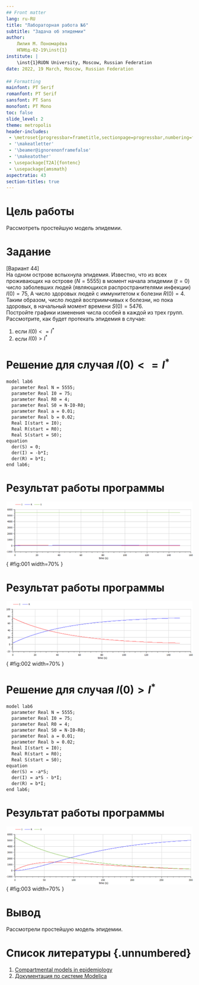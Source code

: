 ```yaml
---
## Front matter
lang: ru-RU
title: "Лабораторная работа №6"
subtitle: "Задача об эпидемии"
author:
    Лилия М. Пономарёва
    НПИбд-02-19\inst{1}
institute: |
	\inst{1}RUDN University, Moscow, Russian Federation
date: 2022, 19 March, Moscow, Russian Federation  

## Formatting
mainfont: PT Serif
romanfont: PT Serif
sansfont: PT Sans
monofont: PT Mono
toc: false
slide_level: 2
theme: metropolis
header-includes: 
 - \metroset{progressbar=frametitle,sectionpage=progressbar,numbering=fraction}
 - '\makeatletter'
 - '\beamer@ignorenonframefalse'
 - '\makeatother'
 - \usepackage[T2A]{fontenc}
 - \usepackage{amsmath}
aspectratio: 43
section-titles: true
---
```


# Цель работы
Рассмотреть простейшую модель эпидемии.

# Задание
[Вариант 44]  
На одном острове вспыхнула эпидемия. Известно, что из всех проживающих 
на острове ($N=5555$) в момент начала эпидемии ($t=0$) число заболевших людей (являющихся распространителями инфекции) $I(0)=75$, А число здоровых людей с иммунитетом к болезни $R(0)=4$. Таким образом, число людей восприимчивых к болезни, но пока здоровых, в начальный момент времени $S(0)=5476$.  
Постройте графики изменения числа особей в каждой из трех групп. 
Рассмотрите, как будет протекать эпидемия в случае:  
1) если $I(0) <= I^*$  
2) если $I(0) > I^*$

# Решение для случая $I(0) <= I^*$ 
```
model lab6
  parameter Real N = 5555;
  parameter Real I0 = 75;
  parameter Real R0 = 4;
  parameter Real S0 = N-I0-R0;
  parameter Real a = 0.01;
  parameter Real b = 0.02;
  Real I(start = I0);
  Real R(start = R0);
  Real S(start = S0);
equation
  der(S) = 0;
  der(I) = -b*I;
  der(R) = b*I;
end lab6;
```
# Результат работы программы 
![Динамика изменения числа людей в каждой из трех групп в случае, когда $I(0)<=I^*$, с начальными условиями $I(0)=75, R(0)=4, S(0)=5476$. Коэффициенты $\alpha=0.01,\beta=0.02$.](../images/1.png){ #fig:001 width=70% }  

# Результат работы программы  
![Динамика изменения числа людей в группах $I$ и $R$ в случае, когда $I(0)<=I^*$, с начальными условиями $I(0)=75, R(0)=4$. Коэффициенты $\alpha = 0.01,\beta = 0.02$.](../images/2.png){ #fig:002 width=70% }  

# Решение для случая $I(0) > I^*$ 
```
model lab6
  parameter Real N = 5555;
  parameter Real I0 = 75;
  parameter Real R0 = 4;
  parameter Real S0 = N-I0-R0;
  parameter Real a = 0.01;
  parameter Real b = 0.02;
  Real I(start = I0);
  Real R(start = R0);
  Real S(start = S0);
equation
  der(S) = -a*S;
  der(I) = a*S - b*I;
  der(R) = b*I;
end lab6;
```
# Результат работы программы 
![Динамика изменения числа людей в каждой из трех групп в случае, когда $I(0) > I^*$, с начальными условиями $I(0)=75, R(0)=4, S(0)=5476$. Коэффициенты $\alpha = 0.01, \beta = 0.02$.](../images/3.png){ #fig:003 width=70% }

# Вывод
Рассмотрели простейшую модель эпидемии.  

# Список литературы {.unnumbered}
1. [Compartmental models in epidemiology](https://en.wikipedia.org/wiki/Compartmental_models_in_epidemiology)
2. [Документация по системе Modelica](https://www.modelica.org/)